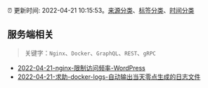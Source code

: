 :alarm_clock: 更新时间: 2022-04-21 10:15:53。[来源分类](../README.md)、[标签分类](../TAGS.md)、[时间分类](../TIMELINE.md)

## 服务端相关


> 关键字：`Nginx`、`Docker`、`GraphQL`、`REST`、`gRPC`



- [2022-04-21-nginx-限制访问频率-WordPress](https://www.v2ex.com/t/848402) 
- [2022-04-21-求助-docker-logs-自动输出当天零点生成的日志文件](https://www.v2ex.com/t/848389) 